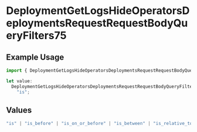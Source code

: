 # DeploymentGetLogsHideOperatorsDeploymentsRequestRequestBodyQueryFilters75

## Example Usage

```typescript
import { DeploymentGetLogsHideOperatorsDeploymentsRequestRequestBodyQueryFilters75 } from "@orq-ai/node/models/operations";

let value:
  DeploymentGetLogsHideOperatorsDeploymentsRequestRequestBodyQueryFilters75 =
    "is";
```

## Values

```typescript
"is" | "is_before" | "is_on_or_before" | "is_between" | "is_relative_today" | "is_relative_time" | "is_empty" | "is_not_empty"
```